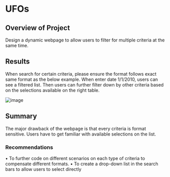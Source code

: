 # UFOs

## Overview of Project 
Design a dynamic webpage to allow users to filter for multiple criteria at the same time. 
## Results 
When search for certain criteria, please ensure the format follows exact same format as the below example. When enter date 1/1/2010, users can see a filtered list. Then users can further filter down by other criteria based on the selections available on the right table. 

![image](https://user-images.githubusercontent.com/107721712/190303770-8fef93a4-465a-4ecf-a4c9-e584cc8b25fb.png)

## Summary
The major drawback of the webpage is that every criteria is format sensitive. Users have to get familiar with available selections on the list. 
### Recommendations 
•	To further code on different scenarios on each type of criteria to compensate different formats. 
•	To create a drop-down list in the search bars to allow users to select directly
